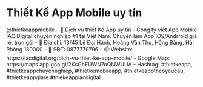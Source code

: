 <h1>Thiết Kế App Mobile uy tín</h1> @thietkeappmobile 
- 👀 Dịch vụ thiết Kế App uy tín - Công ty viết App Mobile IAC Digital chuyên nghiệp #1 tại Việt Nam.  Chuyên làm App IOS/Andrroid giá rẻ, trọn gói
- 🌱 Địa chỉ: 13/45 Lê Đại Hành, Hoàng Văn Thụ, Hồng Bàng, Hải Phòng 180000
- 💞️ SĐT: 0877779796
- 📫 Website: https://iacdigital.org/dich-vu-thiet-ke-app-mobile/
- Google Map: https://maps.app.goo.gl/2KsGhFUWN7oQNWUUA
- Hashtag: #thietkeapp, #thietkeappchuyennghiep, #thietkemobileapp, #thietkeapptheoyeucau, #thietkeappgiare #thiekeappiacdigital
<!---
thietkeappmobile/thietkeappmobile is a ✨ special ✨ repository because its `README.md` (this file) appears on your GitHub profile.
You can click the Preview link to take a look at your changes.
--->
